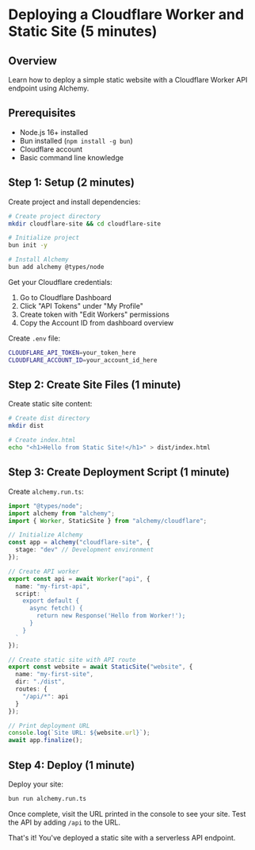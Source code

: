 # Deploying a Cloudflare Worker and Static Site (5 minutes)

## Overview
Learn how to deploy a simple static website with a Cloudflare Worker API endpoint using Alchemy.

## Prerequisites
- Node.js 16+ installed
- Bun installed (`npm install -g bun`) 
- Cloudflare account
- Basic command line knowledge

## Step 1: Setup (2 minutes)

Create project and install dependencies:
```bash
# Create project directory
mkdir cloudflare-site && cd cloudflare-site

# Initialize project
bun init -y

# Install Alchemy
bun add alchemy @types/node
```

Get your Cloudflare credentials:
1. Go to Cloudflare Dashboard
2. Click "API Tokens" under "My Profile"
3. Create token with "Edit Workers" permissions
4. Copy the Account ID from dashboard overview

Create `.env` file:
```bash
CLOUDFLARE_API_TOKEN=your_token_here
CLOUDFLARE_ACCOUNT_ID=your_account_id_here
```

## Step 2: Create Site Files (1 minute)

Create static site content:
```bash
# Create dist directory
mkdir dist

# Create index.html
echo "<h1>Hello from Static Site!</h1>" > dist/index.html
```

## Step 3: Create Deployment Script (1 minute)

Create `alchemy.run.ts`:
```typescript
import "@types/node";
import alchemy from "alchemy";
import { Worker, StaticSite } from "alchemy/cloudflare";

// Initialize Alchemy
const app = alchemy("cloudflare-site", {
  stage: "dev" // Development environment
});

// Create API worker
export const api = await Worker("api", {
  name: "my-first-api",
  script: `
    export default {
      async fetch() {
        return new Response('Hello from Worker!');
      }
    }
  `
});

// Create static site with API route
export const website = await StaticSite("website", {
  name: "my-first-site",
  dir: "./dist",
  routes: {
    "/api/*": api
  }
});

// Print deployment URL
console.log(`Site URL: ${website.url}`);
await app.finalize();
```

## Step 4: Deploy (1 minute)

Deploy your site:
```bash
bun run alchemy.run.ts
```

Once complete, visit the URL printed in the console to see your site. Test the API by adding `/api` to the URL.

That's it! You've deployed a static site with a serverless API endpoint.